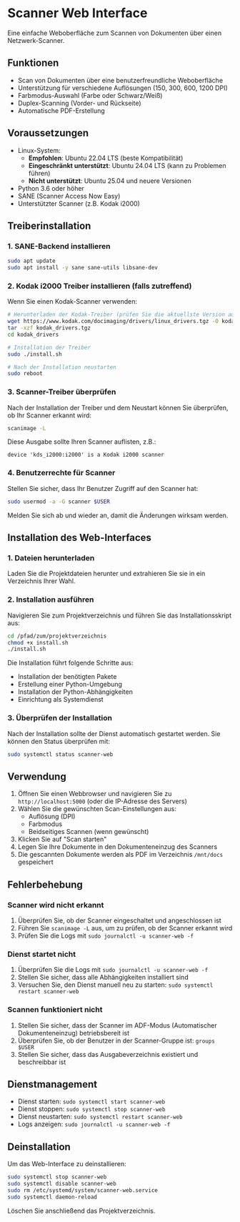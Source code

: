# Scanner Web Interface

Eine einfache Weboberfläche zum Scannen von Dokumenten über einen Netzwerk-Scanner.

## Funktionen

- Scan von Dokumenten über eine benutzerfreundliche Weboberfläche
- Unterstützung für verschiedene Auflösungen (150, 300, 600, 1200 DPI)
- Farbmodus-Auswahl (Farbe oder Schwarz/Weiß)
- Duplex-Scanning (Vorder- und Rückseite)
- Automatische PDF-Erstellung

## Voraussetzungen

- Linux-System:
  - **Empfohlen**: Ubuntu 22.04 LTS (beste Kompatibilität)
  - **Eingeschränkt unterstützt**: Ubuntu 24.04 LTS (kann zu Problemen führen)
  - **Nicht unterstützt**: Ubuntu 25.04 und neuere Versionen
- Python 3.6 oder höher
- SANE (Scanner Access Now Easy)
- Unterstützter Scanner (z.B. Kodak i2000)

## Treiberinstallation

### 1. SANE-Backend installieren

```bash
sudo apt update
sudo apt install -y sane sane-utils libsane-dev
```

### 2. Kodak i2000 Treiber installieren (falls zutreffend)

Wenn Sie einen Kodak-Scanner verwenden:

```bash
# Herunterladen der Kodak-Treiber (prüfen Sie die aktuellste Version auf der Herstellerwebseite)
wget https://www.kodak.com/docimaging/drivers/linux_drivers.tgz -O kodak_drivers.tgz
tar -xzf kodak_drivers.tgz
cd kodak_drivers

# Installation der Treiber
sudo ./install.sh

# Nach der Installation neustarten
sudo reboot
```

### 3. Scanner-Treiber überprüfen

Nach der Installation der Treiber und dem Neustart können Sie überprüfen, ob Ihr Scanner erkannt wird:

```bash
scanimage -L
```

Diese Ausgabe sollte Ihren Scanner auflisten, z.B.:
```
device 'kds_i2000:i2000' is a Kodak i2000 scanner
```

### 4. Benutzerrechte für Scanner

Stellen Sie sicher, dass Ihr Benutzer Zugriff auf den Scanner hat:

```bash
sudo usermod -a -G scanner $USER
```

Melden Sie sich ab und wieder an, damit die Änderungen wirksam werden.

## Installation des Web-Interfaces

### 1. Dateien herunterladen

Laden Sie die Projektdateien herunter und extrahieren Sie sie in ein Verzeichnis Ihrer Wahl.

### 2. Installation ausführen

Navigieren Sie zum Projektverzeichnis und führen Sie das Installationsskript aus:

```bash
cd /pfad/zum/projektverzeichnis
chmod +x install.sh
./install.sh
```

Die Installation führt folgende Schritte aus:
- Installation der benötigten Pakete
- Erstellung einer Python-Umgebung
- Installation der Python-Abhängigkeiten
- Einrichtung als Systemdienst

### 3. Überprüfen der Installation

Nach der Installation sollte der Dienst automatisch gestartet werden. Sie können den Status überprüfen mit:

```bash
sudo systemctl status scanner-web
```

## Verwendung

1. Öffnen Sie einen Webbrowser und navigieren Sie zu `http://localhost:5000` (oder die IP-Adresse des Servers)
2. Wählen Sie die gewünschten Scan-Einstellungen aus:
   - Auflösung (DPI)
   - Farbmodus
   - Beidseitiges Scannen (wenn gewünscht)
3. Klicken Sie auf "Scan starten"
4. Legen Sie Ihre Dokumente in den Dokumenteneinzug des Scanners
5. Die gescannten Dokumente werden als PDF im Verzeichnis `/mnt/docs` gespeichert

## Fehlerbehebung

### Scanner wird nicht erkannt

1. Überprüfen Sie, ob der Scanner eingeschaltet und angeschlossen ist
2. Führen Sie `scanimage -L` aus, um zu prüfen, ob der Scanner erkannt wird
3. Prüfen Sie die Logs mit `sudo journalctl -u scanner-web -f`

### Dienst startet nicht

1. Überprüfen Sie die Logs mit `sudo journalctl -u scanner-web -f`
2. Stellen Sie sicher, dass alle Abhängigkeiten installiert sind
3. Versuchen Sie, den Dienst manuell neu zu starten: `sudo systemctl restart scanner-web`

### Scannen funktioniert nicht

1. Stellen Sie sicher, dass der Scanner im ADF-Modus (Automatischer Dokumenteneinzug) betriebsbereit ist
2. Überprüfen Sie, ob der Benutzer in der Scanner-Gruppe ist: `groups $USER`
3. Stellen Sie sicher, dass das Ausgabeverzeichnis existiert und beschreibbar ist

## Dienstmanagement

- Dienst starten: `sudo systemctl start scanner-web`
- Dienst stoppen: `sudo systemctl stop scanner-web`
- Dienst neustarten: `sudo systemctl restart scanner-web`
- Logs anzeigen: `sudo journalctl -u scanner-web -f`

## Deinstallation

Um das Web-Interface zu deinstallieren:

```bash
sudo systemctl stop scanner-web
sudo systemctl disable scanner-web
sudo rm /etc/systemd/system/scanner-web.service
sudo systemctl daemon-reload
```

Löschen Sie anschließend das Projektverzeichnis.
